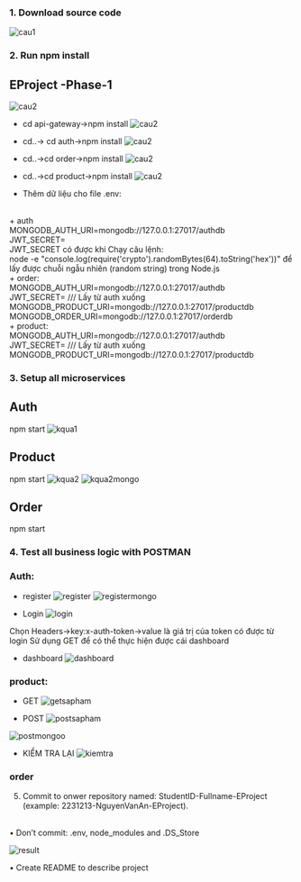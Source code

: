 
### 1.	Download source code
![cau1](/public/1.png)

### 2.	Run npm install
## EProject -Phase-1
![cau2](/public/2.png)

- cd api-gateway->npm install
![cau2](/public/apigateway.png)
 
- cd..-> cd auth->npm install
![cau2](/public/2_auth.png)
 
- cd..->cd order->npm install
![cau2](/public/2_order.png)
 
- cd..->cd product->npm install
![cau2](/public/2_product.png)
 
-	Thêm dữ liệu cho file .env:
<br>
+ auth
<br>
MONGODB_AUTH_URI=mongodb://127.0.0.1:27017/authdb
<br>
JWT_SECRET=
<br>
JWT_SECRET có được khi Chạy câu lệnh: 
<br>
 node -e "console.log(require('crypto').randomBytes(64).toString('hex'))"  để lấy được chuỗi ngẫu nhiên (random string) trong Node.js
<br>
+ order: 
<br>
MONGODB_AUTH_URI=mongodb://127.0.0.1:27017/authdb
<br>
JWT_SECRET=
/// Lấy từ auth xuống
<br>
MONGODB_PRODUCT_URI=mongodb://127.0.0.1:27017/productdb
<br>
MONGODB_ORDER_URI=mongodb://127.0.0.1:27017/orderdb
<br>
+ product:
<br>
MONGODB_AUTH_URI=mongodb://127.0.0.1:27017/authdb
<br>
JWT_SECRET=
/// Lấy từ auth xuống
<br>
MONGODB_PRODUCT_URI=mongodb://127.0.0.1:27017/productdb

### 3.	Setup all microservices
## Auth
npm start
![kqua1](/public/3_auth.png)

## Product
npm start
![kqua2](/public/3_product.png)
![kqua2mongo](/public/productdb.png)

 
## Order
npm start

	

### 4.	Test all business logic with POSTMAN
### Auth:
- register
![register](/public/register_auth.png)
![registermongo](/public/register_mongo.png)
 
- Login
![login](/public/login_auth.png)


Chọn Headers->key:x-auth-token->value là giá trị của token có được từ login
Sử dụng GET để có thể thực hiện được cái dashboard
- dashboard
![dashboard](/public/dashboard.png)
### product:
- GET
![getsapham](/public/getproduct.png)

- POST
![postsapham](/public/postproduct.png)

![postmongoo](/public/post_mongo.png)
 
- KIỂM TRA LẠI
![kiemtra](/public/kiemtralai.png)
 
### order

5.	Commit to onwer repository named: StudentID-Fullname-EProject (example: 2231213-NguyenVanAn-EProject). 
<br>
•	Don’t commit: .env, node_modules and .DS_Store
<br>

![result](/public/5_gitignore.png)


•	Create README to describe project
<br>
